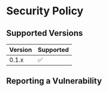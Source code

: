 # Security Policy

## Supported Versions

| Version | Supported          |
| ------- | ------------------ |
|  0.1.x  | :white_check_mark: |

## Reporting a Vulnerability
